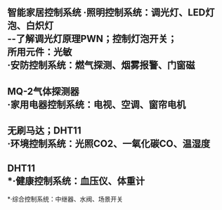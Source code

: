 智能家居控制系统
·照明控制系统：调光灯、LED灯泡、白炽灯  
--了解调光灯原理PWN；控制灯泡开关；  
所用元件：光敏  
·安防控制系统：燃气探测、烟雾报警、门窗磁  
--  
MQ-2气体探测器  
·家用电器控制系统：电视、空调、窗帘电机  
--  
无刷马达；DHT11  
·环境控制系统：光照CO2、一氧化碳CO、温湿度  
--  
DHT11  
*·健康控制系统：血压仪、体重计  
--  

*·综合控制系统：中继器、水阀、场景开关  
